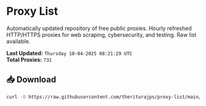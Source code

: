 # Proxy List

Automatically updated repository of free public proxies. Hourly refreshed HTTP/HTTPS proxies for web scraping, cybersecurity, and testing. Raw list available.

**Last Updated:** `Thursday 10-04-2025 08:21:29 UTC`  
**Total Proxies:** `731`

## 📥 Download
```bash
curl -O https://raw.githubusercontent.com/theriturajps/proxy-list/main/proxies.txt
